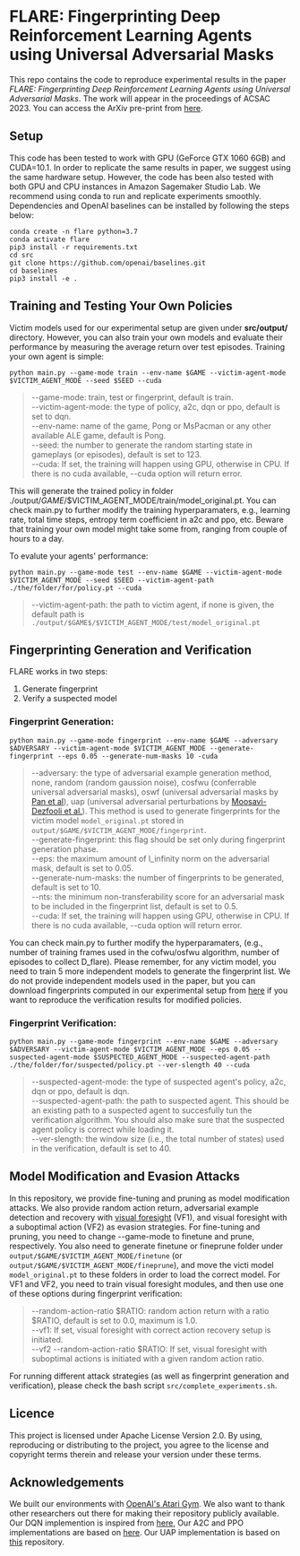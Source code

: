 # FLARE: Fingerprinting Deep Reinforcement Learning Agents using Universal Adversarial Masks
This repo contains the code to reproduce experimental results in the paper *FLARE: Fingerprinting Deep Reinforcement Learning Agents using Universal Adversarial Masks*. The work will appear in the proceedings of ACSAC 2023. You can access the ArXiv pre-print from [here](https://arxiv.org/abs/2307.14751).

## Setup
This code has been tested to work with GPU (GeForce GTX 1060 6GB) and CUDA=10.1. In order to replicate the same results in paper, we suggest using the same hardware setup. However, the code has been also tested with both GPU and CPU instances in Amazon Sagemaker Studio Lab. We recommend using conda to run and replicate experiments smoothly. Dependencies and OpenAI baselines can be installed by following the steps below:
```
conda create -n flare python=3.7
conda activate flare
pip3 install -r requirements.txt
cd src
git clone https://github.com/openai/baselines.git
cd baselines
pip3 install -e .
```
## Training and Testing Your Own Policies
Victim models used for our experimental setup are given under **src/output/** directory. However, you can also train your own models and evaluate their performance by measuring the average return over test episodes. 
Training your own agent is simple:

`
python main.py --game-mode train --env-name $GAME --victim-agent-mode $VICTIM_AGENT_MODE --seed $SEED --cuda
`
  > --game-mode: train, test or fingerprint, default is train. \
  > --victim-agent-mode: the type of policy, a2c, dqn or ppo, default is set to dqn. \
  > --env-name: name of the game, Pong or MsPacman or any other available ALE game, default is Pong. \
  > --seed: the number to generate the random starting state in gameplays (or episodes), default is set to 123. \
  > --cuda: If set, the training will happen using GPU, otherwise in CPU. If there is no cuda available, --cuda option will return error. 

This will generate the trained policy in folder ./output/$GAME$/$VICTIM_AGENT_MODE/train/model_original.pt. You can check main.py to further modify the training hyperparamaters, e.g., learning rate, total time steps, entropy term coefficient in a2c and ppo, etc. Beware that training your own model might take some from, ranging from couple of hours to a day. 

To evalute your agents' performance:

`
python main.py --game-mode test --env-name $GAME --victim-agent-mode $VICTIM_AGENT_MODE --seed $SEED --victim-agent-path ./the/folder/for/policy.pt --cuda
`
  > --victim-agent-path: the path to victim agent, if none is given, the default path is `./output/$GAME$/$VICTIM_AGENT_MODE/test/model_original.pt` 
 
## Fingerprinting Generation and Verification

FLARE works in two steps:
1. Generate fingerprint
2. Verify a suspected model

### Fingerprint Generation:

`
python main.py --game-mode fingerprint --env-name $GAME --adversary $ADVERSARY --victim-agent-mode $VICTIM_AGENT_MODE --generate-fingerprint --eps 0.05 --generate-num-masks 10 -cuda 
`
  > --adversary: the type of adversarial example generation method, none, random (random gaussion noise), cosfwu (conferrable universal adversarial masks), oswf (universal adversarial masks by [Pan et al](https://arxiv.org/abs/1907.09470)), uap (universal adversarial perturbations by [Moosavi-Dezfooli et al.](https://arxiv.org/abs/1610.08401)). This method is used to generate fingerprints for the victim model ```model_original.pt``` stored in `output/$GAME/$VICTIM_AGENT_MODE/fingerprint`.\
  > --generate-fingerprint: this flag should be set only during fingerprint generation phase. \
  > --eps: the maximum amount of l_infinity norm on the adversarial mask, default is set to 0.05. \
  > --generate-num-masks: the number of fingerprints to be generated, default is set to 10. \
  > --nts: the minimum non-transferability score for an adversarial mask to be included in the fingerprint list, default is set to 0.5.\
  > --cuda: If set, the training will happen using GPU, otherwise in CPU. If there is no cuda available, --cuda option will return error.

You can check main.py to further modify the hyperparamaters, (e.g., number of training frames used in the cofwu/osfwu algorithm, number of episodes to collect D_flare). Please remember, for any victim model, you need to train 5 more independent models to generate the fingerprint list. We do not provide independent models used in the paper, but you can download fingerprints computed in our experimental setup from [here](https://drive.google.com/file/d/1I3r4v7MFE2Tq-1xer7FhAgjFohNFV9QX/view?usp=sharing) if you want to reproduce the verification results for modified policies. 

### Fingerprint Verification:
`
  python main.py --game-mode fingerprint --env-name $GAME --adversary $ADVERSARY --victim-agent-mode $VICTIM_AGENT_MODE --eps 0.05 --suspected-agent-mode $SUSPECTED_AGENT_MODE
                    --suspected-agent-path ./the/folder/for/suspected/policy.pt --ver-slength 40 --cuda
`
  > --suspected-agent-mode: the type of suspected agent's policy, a2c, dqn or ppo, default is dqn. \
  > --suspected-agent-path: the path to suspected agent. This should be an existing path to a suspected agent to succesfully tun the verification algorithm. You should also make sure that the suspected agent policy is correct while loading it. \
  > --ver-slength: the window size (i.e., the total number of states) used in the verification, default is set to 40.

## Model Modification and Evasion Attacks

In this repository, we provide fine-tuning and pruning as model modification attacks. We also provide random action return, adversarial example detection and recovery with [visual foresight](https://arxiv.org/abs/1710.00814) (VF1), and visual foresight with a suboptimal action (VF2) as evasion strategies. For fine-tuning and pruning, you need to change --game-mode to finetune and prune, respectively. You also need to generate finetune or fineprune folder under `output/$GAME/$VICTIM_AGENT_MODE/finetune` (or  `output/$GAME/$VICTIM_AGENT_MODE/fineprune`), and move the victi model `model_original.pt` to these folders in order to load the correct model. For VF1 and VF2, you need to train visual foresight modules, and then use one of these options during fingerprint verification: 
  > --random-action-ratio $RATIO: random action return with a ratio $RATIO, default is set to 0.0, maximum is 1.0. \
  > --vf1: If set, visual foresight with correct action recovery setup is initiated. \
  > --vf2 --random-action-ratio $RATIO: If set, visual foresight with suboptimal actions is initiated with a given random action ratio.

For running different attack strategies (as well as fingerprint generation and verification), please check the bash script `src/complete_experiments.sh`.  

## Licence
This project is licensed under Apache License Version 2.0. By using, reproducing or distributing to the project, you agree to the license and copyright terms therein and release your version under these terms.

## Acknowledgements
We built our environments with [OpenAI's Atari Gym](https://github.com/gsurma/atari). We also want to thank other researchers out there for making their repository publicly available. Our DQN implemention is inspired from [here](https://github.com/williamd4112/RL-Adventure), Our A2C and PPO implementations are based on [here](https://github.com/ikostrikov/pytorch-a2c-ppo-acktr-gail). Our UAP implementation is based on [this](https://github.com/ferjad/Universal_Adversarial_Perturbation_pytorch) repository. 
